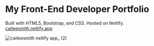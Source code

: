 # My Front-End Developer Portfolio
Built with HTML5, Bootstrap, and CSS. Hosted on Netlify.<br>
[caiteesmith.netlify.app](https://caiteesmith.netlify.app/)

![caiteesmith netlify app_ (2)](https://user-images.githubusercontent.com/7319667/214426947-b0144666-fcaf-41c1-996f-d7b076f5dc8c.png)
